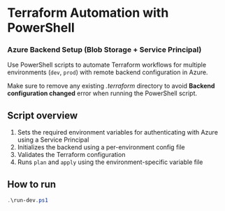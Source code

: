 # Terraform Automation with PowerShell

### Azure Backend Setup (Blob Storage + Service Principal)

Use PowerShell scripts to automate Terraform workflows for multiple environments (`dev`, `prod`) with remote backend configuration in Azure.

Make sure to remove any existing _.terraform_ directory to avoid **Backend configuration changed** error when running the PowerShell script.

## Script overview
1. Sets the required environment variables for authenticating with Azure using a Service Principal
2. Initializes the backend using a per-environment config file
3. Validates the Terraform configuration
4. Runs `plan` and `apply` using the environment-specific variable file


## How to run
```powershell
.\run-dev.ps1
```

